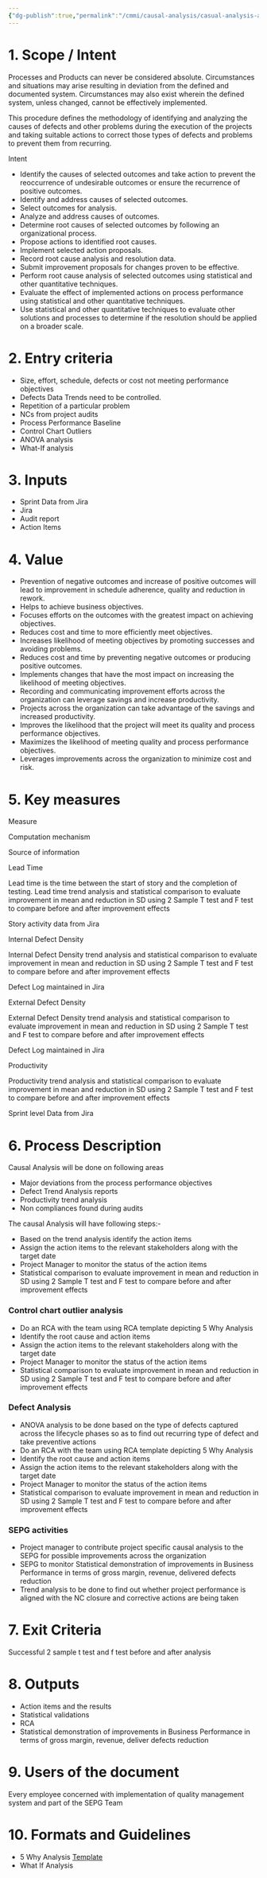 ```yaml
---
{"dg-publish":true,"permalink":"/cmmi/causal-analysis/casual-analysis-and-resolution/","dgShowToc":true,"noteIcon":""}
---
```


# 1. Scope / Intent

Processes and Products can never be considered absolute. Circumstances and situations may arise resulting in deviation from the defined and documented system. Circumstances may also exist wherein the defined system, unless changed, cannot be effectively implemented.

This procedure defines the methodology of identifying and analyzing the causes of defects and other problems during the execution of the projects and taking suitable actions to correct those types of defects and problems to prevent them from recurring.

Intent

-   Identify the causes of selected outcomes and take action to prevent the reoccurrence of undesirable outcomes or ensure the recurrence of positive outcomes.
-   Identify and address causes of selected outcomes.
-   Select outcomes for analysis.
-   Analyze and address causes of outcomes.
-   Determine root causes of selected outcomes by following an organizational process.
-   Propose actions to identified root causes.
-   Implement selected action proposals.
-   Record root cause analysis and resolution data.
-   Submit improvement proposals for changes proven to be effective.
-   Perform root cause analysis of selected outcomes using statistical and other quantitative techniques.
-   Evaluate the effect of implemented actions on process performance using statistical and other quantitative techniques.
-   Use statistical and other quantitative techniques to evaluate other solutions and processes to determine if the resolution should be applied on a broader scale.

# 2. Entry criteria

-   Size, effort, schedule, defects or cost not meeting performance objectives
-   Defects Data Trends need to be controlled.
-   Repetition of a particular problem
-   NCs from project audits
-   Process Performance Baseline
-   Control Chart Outliers
-   ANOVA analysis
-   What-If analysis

# 3. Inputs

-   Sprint Data from Jira
-   Jira
-   Audit report
-   Action Items

# 4. Value

-   Prevention of negative outcomes and increase of positive outcomes will lead to improvement in schedule adherence, quality and reduction in rework.
-   Helps to achieve business objectives.
-   Focuses efforts on the outcomes with the greatest impact on achieving objectives.
-   Reduces cost and time to more efficiently meet objectives.
-   Increases likelihood of meeting objectives by promoting successes and avoiding problems.
-   Reduces cost and time by preventing negative outcomes or producing positive outcomes.
-   Implements changes that have the most impact on increasing the likelihood of meeting objectives.
-   Recording and communicating improvement efforts across the organization can leverage savings and increase productivity.
-   Projects across the organization can take advantage of the savings and increased productivity.
-   Improves the likelihood that the project will meet its quality and process performance objectives.
-   Maximizes the likelihood of meeting quality and process performance objectives.
-   Leverages improvements across the organization to minimize cost and risk.

# 5. Key measures

Measure

Computation mechanism

Source of information

Lead Time

Lead time is the time between the start of story and the completion of testing. Lead time trend analysis and statistical comparison to evaluate improvement in mean and reduction in SD using 2 Sample T test and F test to compare before and after improvement effects

Story activity data from Jira

Internal Defect Density

Internal Defect Density trend analysis and statistical comparison to evaluate improvement in mean and reduction in SD using 2 Sample T test and F test to compare before and after improvement effects

Defect Log maintained in Jira

External Defect Density

External Defect Density trend analysis and statistical comparison to evaluate improvement in mean and reduction in SD using 2 Sample T test and F test to compare before and after improvement effects

Defect Log maintained in Jira

Productivity

Productivity trend analysis and statistical comparison to evaluate improvement in mean and reduction in SD using 2 Sample T test and F test to compare before and after improvement effects

Sprint level Data from Jira

# 6. Process Description

Causal Analysis will be done on following areas

-   Major deviations from the process performance objectives
-   Defect Trend Analysis reports
-   Productivity trend analysis
-   Non compliances found during audits

The causal Analysis will have following steps:-

-   Based on the trend analysis identify the action items
-   Assign the action items to the relevant stakeholders along with the target date
-   Project Manager to monitor the status of the action items
-   Statistical comparison to evaluate improvement in mean and reduction in SD using 2 Sample T test and F test to compare before and after improvement effects

### Control chart outlier analysis

-   Do an RCA with the team using RCA template depicting 5 Why Analysis
-   Identify the root cause and action items
-   Assign the action items to the relevant stakeholders along with the target date
-   Project Manager to monitor the status of the action items
-   Statistical comparison to evaluate improvement in mean and reduction in SD using 2 Sample T test and F test to compare before and after improvement effects

### Defect Analysis

-   ANOVA analysis to be done based on the type of defects captured across the lifecycle phases so as to find out recurring type of defect and take preventive actions
-   Do an RCA with the team using RCA template depicting 5 Why Analysis
-   Identify the root cause and action items
-   Assign the action items to the relevant stakeholders along with the target date
-   Project Manager to monitor the status of the action items
-   Statistical comparison to evaluate improvement in mean and reduction in SD using 2 Sample T test and F test to compare before and after improvement effects

### SEPG activities

-   Project manager to contribute project specific causal analysis to the SEPG for possible improvements across the organization
-   SEPG to monitor Statistical demonstration of improvements in Business Performance in terms of gross margin, revenue, delivered defects reduction
-   Trend analysis to be done to find out whether project performance is aligned with the NC closure and corrective actions are being taken

# 7. Exit Criteria

Successful 2 sample t test and f test before and after analysis

# 8. Outputs

-   Action items and the results
-   Statistical validations
-   RCA
-   Statistical demonstration of improvements in Business Performance in terms of gross margin, revenue, deliver defects reduction

# 9. Users of the document

Every employee concerned with implementation of quality management system and part of the SEPG Team

# 10. Formats and Guidelines

-   5 Why Analysis [Template](https://coda.io/d/_dPB_ZocZRrP/_sulJn)
-   What If Analysis